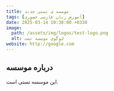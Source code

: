 ```yaml
---
title: موسسه ی تستی جدید
tags: [آموزش زبان فارسی حضوری]
date: 2025-03-14 10:38:00 +0330
image:
  path: /assets/img/logos/test-logo.png
  alt: لوگوی موسسه تست
website: http://google.com
---
```


## درباره موسسه

این موسسه تستی است.
